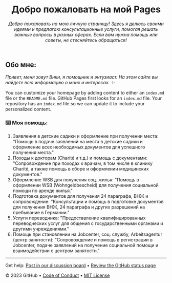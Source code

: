 <header>

<!--
  <<< Author notes: Viki >>>
-->

# Добро пожаловать на мой Pages

_Добро пожаловать на мою личную страницу! Здесь я делюсь своими идеями и предлагаю консультационные услуги, помогая решать важные вопросы в разных сферах. Если вам нужна помощь или советы, не стесняйтесь обращаться!_

</header>

<!--
  <<< Author notes: Viki >>>
-->

## Обо мне: 

_Привет, меня зовут Вики, я помощник и энтузиаст. На этом сайте вы найдете всю информацию о моих  и интересах. :sparkles:_

You can customize your homepage by adding content to either an `index.md` file or the `README.md` file. GitHub Pages first looks for an `index.md` file. Your repository has an `index.md` file so we can update it to include your personalized content.

### :keyboard: Моя помощь: 

1. Заявления в детские садики и оформление при получении места: "Помощь в подаче заявлений на места в детские садики и оформление всех необходимых документов для успешного получения места."
2. Походы к докторам (Charité и т.д.) и помощь с документами: "Сопровождение при походах к врачам, в том числе в клинику Charité, а также помощь в сборе и оформлении медицинских документов."
3. Оформление WSB для получения соц. жилья: "Помощь в оформлении WSB (Wohngeldbescheid) для получения социальной помощи по аренде жилья."
4. Подготовка документов для получения 24 параграфа, ВНЖ и сопровождение: "Консультации и помощь в подготовке документов для получения ВНЖ, 24 параграфа и других разрешений на пребывание в Германии."
5. Услуги переводчика: "Предоставление квалифицированных переводческих услуг для общения с государственными органами и другими учреждениями."
6. Помощь при становлении на Jobcenter, соц. службу, Arbeitsagentur (центр занятости): "Сопровождение и помощь в регистрации в Jobcenter, подаче заявлений на получение социальной помощи и взаимодействии с центром занятости."


<footer>

<!--
  <<< Author notes: Footer >>>
  Add a link to get support, GitHub status page, code of conduct, license link.
-->

---

Get help: [Post in our discussion board](https://github.com/orgs/skills/discussions/categories/github-pages) &bull; [Review the GitHub status page](https://www.githubstatus.com/)

&copy; 2023 GitHub &bull; [Code of Conduct](https://www.contributor-covenant.org/version/2/1/code_of_conduct/code_of_conduct.md) &bull; [MIT License](https://gh.io/mit)

</footer>

